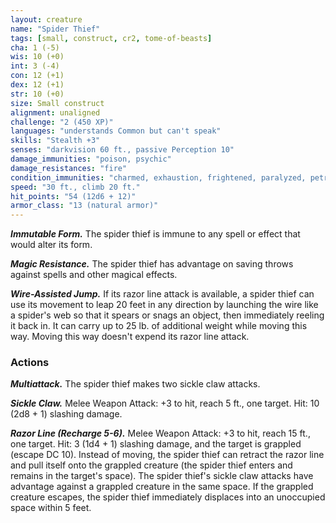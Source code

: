 ```yaml
---
layout: creature
name: "Spider Thief"
tags: [small, construct, cr2, tome-of-beasts]
cha: 1 (-5)
wis: 10 (+0)
int: 3 (-4)
con: 12 (+1)
dex: 12 (+1)
str: 10 (+0)
size: Small construct
alignment: unaligned
challenge: "2 (450 XP)"
languages: "understands Common but can't speak"
skills: "Stealth +3"
senses: "darkvision 60 ft., passive Perception 10"
damage_immunities: "poison, psychic"
damage_resistances: "fire"
condition_immunities: "charmed, exhaustion, frightened, paralyzed, petrified, poisoned"
speed: "30 ft., climb 20 ft."
hit_points: "54 (12d6 + 12)"
armor_class: "13 (natural armor)"
---
```


***Immutable Form.*** The spider thief is immune to any spell or effect that would alter its form.

***Magic Resistance.*** The spider thief has advantage on saving throws against spells and other magical effects.

***Wire-Assisted Jump.*** If its razor line attack is available, a spider thief can use its movement to leap 20 feet in any direction by launching the wire like a spider's web so that it spears or snags an object, then immediately reeling it back in. It can carry up to 25 lb. of additional weight while moving this way. Moving this way doesn't expend its razor line attack.

### Actions

***Multiattack.*** The spider thief makes two sickle claw attacks.

***Sickle Claw.*** Melee Weapon Attack: +3 to hit, reach 5 ft., one target. Hit: 10 (2d8 + 1) slashing damage.

***Razor Line (Recharge 5-6).*** Melee Weapon Attack: +3 to hit, reach 15 ft., one target. Hit: 3 (1d4 + 1) slashing damage, and the target is grappled (escape DC 10). Instead of moving, the spider thief can retract the razor line and pull itself onto the grappled creature (the spider thief enters and remains in the target's space). The spider thief's sickle claw attacks have advantage against a grappled creature in the same space. If the grappled creature escapes, the spider thief immediately displaces into an unoccupied space within 5 feet.

